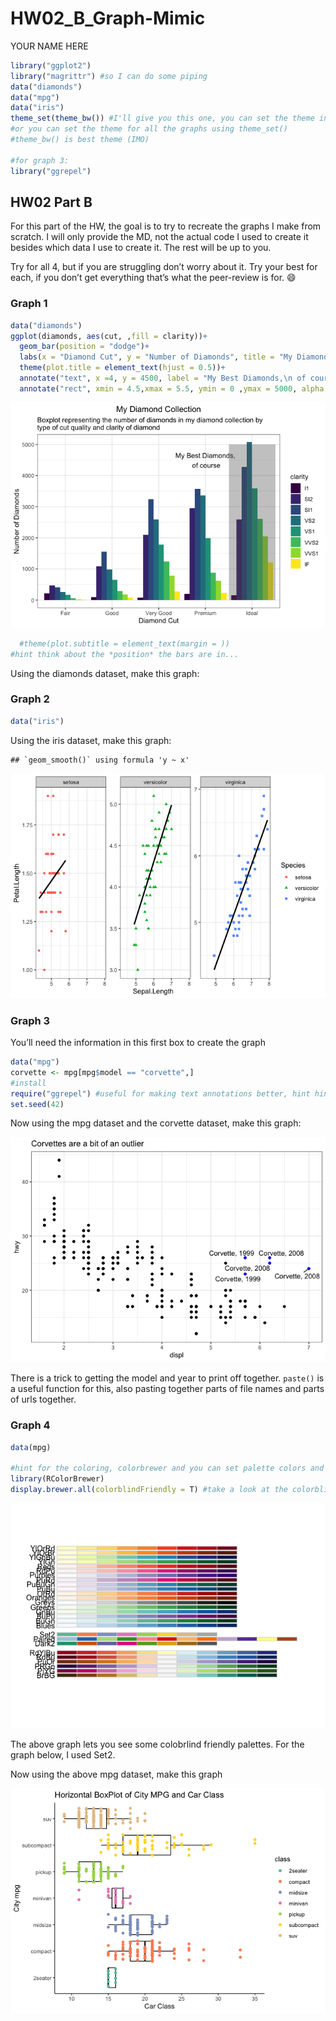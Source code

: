 HW02\_B\_Graph-Mimic
================
YOUR NAME HERE

``` r
library("ggplot2")
library("magrittr") #so I can do some piping
data("diamonds")
data("mpg")
data("iris")
theme_set(theme_bw()) #I'll give you this one, you can set the theme individually for graphs
#or you can set the theme for all the graphs using theme_set()
#theme_bw() is best theme (IMO)

#for graph 3:
library("ggrepel")
```

## HW02 Part B

For this part of the HW, the goal is to try to recreate the graphs I
make from scratch. I will only provide the MD, not the actual code I
used to create it besides which data I use to create it. The rest will
be up to you.

Try for all 4, but if you are struggling don’t worry about it. Try your
best for each, if you don’t get everything that’s what the peer-review
is for. :smile:

### Graph 1

``` r
data("diamonds")
ggplot(diamonds, aes(cut, ,fill = clarity))+
  geom_bar(position = "dodge")+
  labs(x = "Diamond Cut", y = "Number of Diamonds", title = "My Diamond Collection", subtitle = "Boxplot representing the number of diamonds in my diamond collection by \ntype of cut quality and clarity of diamond") +
  theme(plot.title = element_text(hjust = 0.5))+
  annotate("text", x =4, y = 4500, label = "My Best Diamonds,\n of course")+
  annotate("rect", xmin = 4.5,xmax = 5.5, ymin = 0 ,ymax = 5000, alpha = 0.35)
```

![](HW02_B_Mimic_starter_files/figure-gfm/unnamed-chunk-1-1.png)<!-- -->

``` r
  #theme(plot.subtitle = element_text(margin = ))
#hint think about the *position* the bars are in...
```

Using the diamonds dataset, make this graph:

### Graph 2

``` r
data("iris")
```

Using the iris dataset, make this
graph:

    ## `geom_smooth()` using formula 'y ~ x'

![](HW02_B_Mimic_starter_files/figure-gfm/graph%202%20code-1.png)<!-- -->

### Graph 3

You’ll need the information in this first box to create the graph

``` r
data("mpg")
corvette <- mpg[mpg$model == "corvette",]
#install
require("ggrepel") #useful for making text annotations better, hint hint
set.seed(42)
```

Now using the mpg dataset and the corvette dataset, make this
graph:

![](HW02_B_Mimic_starter_files/figure-gfm/graoh%203%20code-1.png)<!-- -->

There is a trick to getting the model and year to print off together.
`paste()` is a useful function for this, also pasting together parts of
file names and parts of urls together.

### Graph 4

``` r
data(mpg)

#hint for the coloring, colorbrewer and you can set palette colors and make your graphs colorblind friendly
library(RColorBrewer)
display.brewer.all(colorblindFriendly = T) #take a look at the colorblindfriendly options
```

![](HW02_B_Mimic_starter_files/figure-gfm/unnamed-chunk-4-1.png)<!-- -->

The above graph lets you see some colobrlind friendly palettes. For the
graph below, I used Set2.

Now using the above mpg dataset, make this
graph

![](HW02_B_Mimic_starter_files/figure-gfm/graph%204%20code-1.png)<!-- -->
